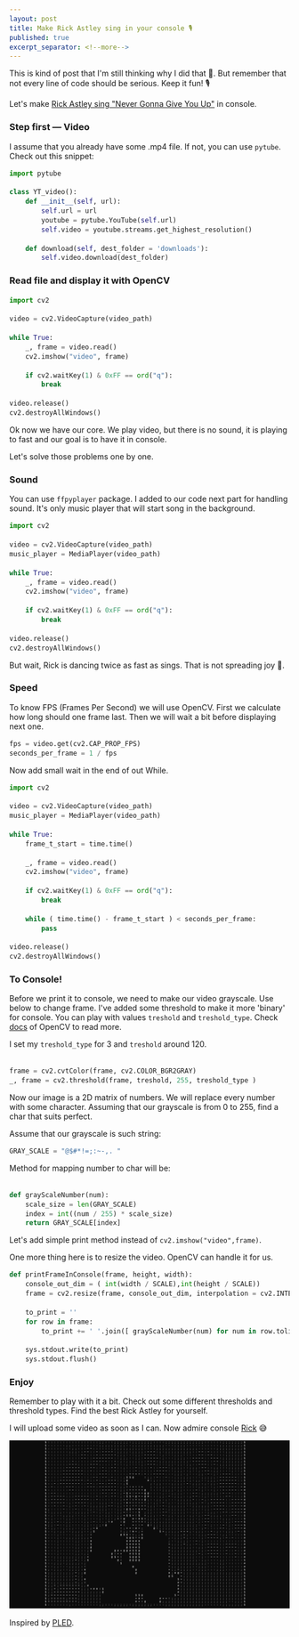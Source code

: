 ```yaml
---
layout: post
title: Make Rick Astley sing in your console 🎙
published: true
excerpt_separator: <!--more-->
---
```


This is kind of post that I'm still thinking why I did that 🤔. But remember that not every line of code should be serious. Keep it fun! 🎙

Let's make [Rick Astley sing "Never Gonna Give You Up"](https://www.youtube.com/watch?v=dQw4w9WgXcQ) in console. 
<!--more-->

### Step first — Video 

I assume that you already have some .mp4 file. If not, you can use ``pytube``. Check out this snippet: 

```python
import pytube

class YT_video():
    def __init__(self, url): 
        self.url = url
        youtube = pytube.YouTube(self.url)
        self.video = youtube.streams.get_highest_resolution()

    def download(self, dest_folder = 'downloads'):
        self.video.download(dest_folder)

```

### Read file and display it with OpenCV

```python 
import cv2 

video = cv2.VideoCapture(video_path)

while True:
    _, frame = video.read()
    cv2.imshow("video", frame)
    
    if cv2.waitKey(1) & 0xFF == ord("q"):
        break

video.release()
cv2.destroyAllWindows()
```

Ok now we have our core. We play video, but there is no sound, it is playing to fast and our goal is to have it in console. 

Let's solve those problems one by one. 

### Sound

You can use ``ffpyplayer`` package. I added to our code next part for handling sound. It's only music player that will start song in the background. 

```python 
import cv2 

video = cv2.VideoCapture(video_path)
music_player = MediaPlayer(video_path)

while True:
    _, frame = video.read()    
    cv2.imshow("video", frame)
    
    if cv2.waitKey(1) & 0xFF == ord("q"):
        break

video.release()
cv2.destroyAllWindows()
```

But wait, Rick is dancing twice as fast as sings. That is not spreading joy 🤔.

### Speed 

To know FPS (Frames Per Second) we will use OpenCV. First we calculate how long should one frame last. Then we will wait a bit before displaying next one. 

```python 
fps = video.get(cv2.CAP_PROP_FPS)
seconds_per_frame = 1 / fps
```

Now add small wait in the end of out While. 

```python 
import cv2 

video = cv2.VideoCapture(video_path)
music_player = MediaPlayer(video_path)

while True:
    frame_t_start = time.time()
    
    _, frame = video.read()    
    cv2.imshow("video", frame)
    
    if cv2.waitKey(1) & 0xFF == ord("q"):
        break
    
    while ( time.time() - frame_t_start ) < seconds_per_frame:
        pass

video.release()
cv2.destroyAllWindows()
```

### To Console!

Before we print it to console, we need to make our video grayscale. Use below to change frame. I've added some threshold to make it more 'binary' for console. You can play with values ``treshold`` and ``treshold_type``. Check [docs](https://docs.opencv.org/master/d7/d4d/tutorial_py_thresholding.html) of OpenCV to read more. 

I set my ``treshold_type`` for 3 and ``treshold`` around 120.   

```python

frame = cv2.cvtColor(frame, cv2.COLOR_BGR2GRAY)
_, frame = cv2.threshold(frame, treshold, 255, treshold_type )

```

Now our image is a 2D matrix of numbers. We will replace every number with some character. Assuming that our grayscale is from 0 to 255, find a char that suits perfect. 

Assume that our grayscale is such string: 
```python
GRAY_SCALE = "@$#*!=;:~-,. "
```

Method for mapping number to char will be: 
```python 

def grayScaleNumber(num):
    scale_size = len(GRAY_SCALE)
    index = int((num / 255) * scale_size)
    return GRAY_SCALE[index]

```
Let's add simple print method instead of ``cv2.imshow("video",frame)``.

One more thing here is to resize the video. OpenCV can handle it for us.

```python
def printFrameInConsole(frame, height, width):
    console_out_dim = ( int(width / SCALE),int(height / SCALE))
    frame = cv2.resize(frame, console_out_dim, interpolation = cv2.INTER_AREA)

    to_print = ''
    for row in frame: 
        to_print += ' '.join([ grayScaleNumber(num) for num in row.tolist()]) + "\n"

    sys.stdout.write(to_print)
    sys.stdout.flush()

```

### Enjoy 

Remember to play with it a bit. Check out some different thresholds and threshold types. Find the best Rick Astley for yourself. 

I will upload some video as soon as I can. Now admire console [Rick](https://www.youtube.com/watch?v=dQw4w9WgXcQ) 😅

![Rick_astley](https://github.com/JakubSzwajka/JakubSzwajka.github.io/blob/master/_posts/_images/Rick_Astley_1.png?raw=true)


Inspired by [PLED](https://www.reddit.com/r/programming/comments/mt9lmv/i_played_rick_astley_never_give_you_up_in_console/).  